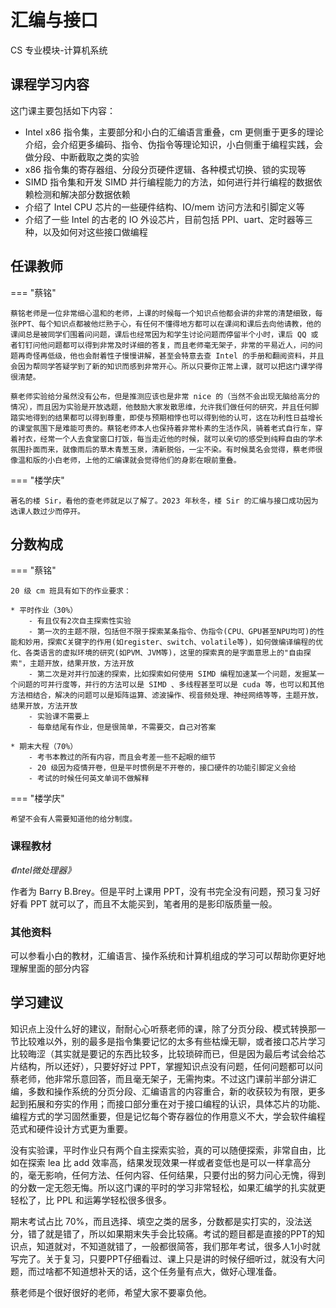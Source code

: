 # 汇编与接口
<div class="badges">
<span class="badge cs-badge">CS 专业模块-计算机系统</span>
</div>

## 课程学习内容

这门课主要包括如下内容：

* Intel x86 指令集，主要部分和小白的汇编语言重叠，cm 更侧重于更多的理论介绍，会介绍更多编码、指令、伪指令等理论知识，小白侧重于编程实践，会做分段、中断截取之类的实验
* x86 指令集的寄存器组、分段分页硬件逻辑、各种模式切换、锁的实现等
* SIMD 指令集和开发 SIMD 并行编程能力的方法，如何进行并行编程的数据依赖检测和解决部分数据依赖
* 介绍了 Intel CPU 芯片的一些硬件结构、IO/mem 访问方法和引脚定义等
* 介绍了一些 Intel 的古老的 IO 外设芯片，目前包括 PPI、uart、定时器等三种，以及如何对这些接口做编程

## 任课教师

=== "蔡铭"

    蔡铭老师是一位非常细心温和的老师，上课的时候每一个知识点他都会讲的非常的清楚细致，每张PPT、每个知识点都被他烂熟于心，有任何不懂得地方都可以在课间和课后去向他请教，他的课间总是被同学们围着问问题，课后也经常因为和学生讨论问题而停留半个小时，课后 QQ 或者钉钉问他问题都可以得到非常及时详细的答复，而且老师毫无架子，非常的平易近人，问的问题再奇怪再低级，他也会耐着性子慢慢讲解，甚至会特意去查 Intel 的手册和翻阅资料，并且会因为帮同学答疑学到了新的知识而感到非常开心。所以只要你正常上课，就可以把这门课学得很清楚。

    蔡老师实验给分虽然没有公布，但是推测应该也是非常 nice 的（当然不会出现无脑给高分的情况），而且因为实验是开放选题，他鼓励大家发散思维，允许我们做任何的研究，并且任何脚踏实地得到的结果都可以得到尊重，即使与预期相悖也可以得到他的认可，这在功利性日益增长的课堂氛围下是难能可贵的。蔡铭老师本人也保持着非常朴素的生活作风，骑着老式自行车，穿着衬衣，经常一个人去食堂窗口打饭，每当走近他的时候，就可以亲切的感受到纯粹自由的学术氛围扑面而来，就像雨后的草木青葱玉泉，清新脱俗，一尘不染。有时候莫名会觉得，蔡老师很像温和版的小白老师，上他的汇编课就会觉得他们的身影在眼前重叠。

=== "楼学庆"

    著名的楼 Sir，看他的查老师就足以了解了。2023 年秋冬，楼 Sir 的汇编与接口成功因为选课人数过少而停开。

## 分数构成

=== "蔡铭"

    20 级 cm 班具有如下的作业要求：

    * 平时作业（30%）
        - 有且仅有2次自主探索性实验
        - 第一次的主题不限，包括但不限于探索某条指令、伪指令(CPU、GPU甚至NPU均可)的性能和妙用，探索C关键字的作用(如register、switch、volatile等)，如何做编译编程的优化、各类语言的虚拟环境的研究(如PVM、JVM等)，这里的探索真的是字面意思上的"自由探索"，主题开放，结果开放，方法开放
        - 第二次是对并行加速的探索，比如探索如何使用 SIMD 编程加速某一个问题，发掘某一个问题的可并行度等，并行的方法可以是 SIMD 、多线程甚至可以是 cuda 等，也可以和其他方法相结合，解决的问题可以是矩阵运算、滤波操作、视音频处理、神经网络等等，主题开放，结果开放，方法开放
        - 实验课不需要上
        - 每章结尾有作业，但是很简单，不需要交，自己对答案

    * 期末大程（70%）
        - 考书本教过的所有内容，而且会考差一些不起眼的细节
        - 20 级因为疫情开卷，但是平时惯例是不开卷的，接口硬件的功能引脚定义会给
        - 考试的时候任何英文单词不做解释

=== "楼学庆"

    希望不会有人需要知道他的给分制度。

### 课程教材

*《Intel微处理器》*

作者为 Barry B.Brey。但是平时上课用 PPT，没有书完全没有问题，预习复习好好看 PPT 就可以了，而且不太能买到，笔者用的是影印版质量一般。

### 其他资料

可以参看小白的教材，汇编语言、操作系统和计算机组成的学习可以帮助你更好地理解里面的部分内容

## 学习建议

知识点上没什么好的建议，耐耐心心听蔡老师的课，除了分页分段、模式转换那一节比较难以外，别的最多是指令集要记忆的太多有些枯燥无聊，或者接口芯片学习比较晦涩（其实就是要记的东西比较多，比较琐碎而已，但是因为最后考试会给芯片结构，所以还好），只要好好过 PPT，掌握知识点没有问题，任何问题都可以问蔡老师，他非常乐意回答，而且毫无架子，无需拘束。不过这门课前半部分讲汇编，多数和操作系统的分页分段、汇编语言的内容重合，新的收获较为有限，更多起到拓展和夯实的作用；而接口部分重在对于接口编程的认识，具体芯片的功能、编程方式的学习固然重要，但是记忆每个寄存器位的作用意义不大，学会软件编程范式和硬件设计方式更为重要。

没有实验课，平时作业只有两个自主探索实验，真的可以随便探索，非常自由，比如在探索 lea 比 add 效率高，结果发现效果一样或者变低也是可以一样拿高分的，毫无影响，任何方法、任何内容、任何结果，只要付出的努力问心无愧，得到的分数一定无怨无悔。所以这门课的平时的学习非常轻松，如果汇编学的扎实就更轻松了，比 PPL 和运筹学轻松很多很多。

期末考试占比 70%，而且选择、填空之类的居多，分数都是实打实的，没法送分，错了就是错了，所以如果期末失手会比较痛。考试的题目都是直接的PPT的知识点，知道就对，不知道就错了，一般都很简答，我们那年考试，很多人1小时就写完了。关于复习，只要PPT仔细看过、课上只是讲的时候仔细听过，就没有大问题，而过啥都不知道想补天的话，这个任务量有点大，做好心理准备。

蔡老师是个很好很好的老师，希望大家不要辜负他。